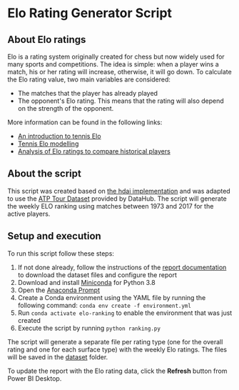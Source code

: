 # Elo Rating Generator Script

## About Elo ratings
Elo is a rating system originally created for chess but now widely used for many sports and competitions. The idea is simple: when a player wins a match, his or her rating will increase, otherwise, it will go down. To calculate the Elo rating value, two main variables are considered:
- The matches that the player has already played
- The opponent's Elo rating. This means that the rating will also depend on the strength of the opponent.

More information can be found in the following links:
- [An introduction to tennis Elo](http://www.tennisabstract.com/blog/2019/12/03/an-introduction-to-tennis-elo/)
- [Tennis Elo modelling](https://www.betfair.com.au/hub/tennis-elo-modelling/)
- [Analysis of Elo ratings to compare historical players](https://fivethirtyeight.com/features/serena-williams-and-the-difference-between-all-time-great-and-greatest-of-all-time/#fn-2)

## About the script
This script was created based on [the hdai implementation](https://github.com/hdai/elo_tennis) and was adapted to use the [ATP Tour Dataset](https://datahub.io/sports-data/atp-world-tour-tennis-data) provided by DataHub.
The script will generate the weekly ELO ranking using matches between 1973 and 2017 for the active players.

## Setup and execution
To run this script follow these steps:
1. If not done already, follow the instructions of the [report documentation](../../report) to download the dataset files and configure the report
2. Download and install [Miniconda](https://docs.conda.io/en/latest/miniconda.html) for Python 3.8
3. Open the [Anaconda Prompt](https://docs.anaconda.com/anaconda/user-guide/getting-started/)
4. Create a Conda environment using the YAML file by running the following command: `conda env create -f environment.yml`
5. Run `conda activate elo-ranking` to enable the environment that was just created
6. Execute the script by running `python ranking.py`

The script will generate a separate file per rating type (one for the overall rating and one for each surface type) with the weekly Elo ratings. The files will be saved in the [dataset](../../report/dataset) folder.

To update the report with the Elo rating data, click the **Refresh** button from Power BI Desktop.


